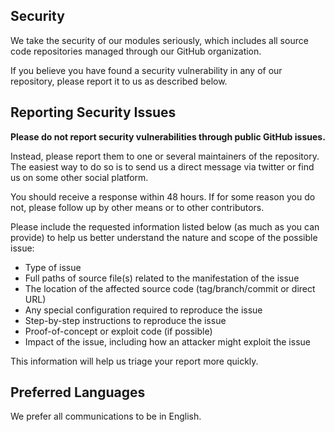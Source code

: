 ## Security

We take the security of our modules seriously, which includes all source code repositories managed through our GitHub organization.

If you believe you have found a security vulnerability in any of our repository, please report it to us as described below.

## Reporting Security Issues

**Please do not report security vulnerabilities through public GitHub issues.**

Instead, please report them to one or several maintainers of the repository.
The easiest way to do so is to send us a direct message via twitter or find us 
on some other social platform.

You should receive a response within 48 hours. If for some reason you do not, please follow up by other means or to other contributors.

Please include the requested information listed below (as much as you can provide) to help us better understand the nature and scope of the possible issue:

  * Type of issue
  * Full paths of source file(s) related to the manifestation of the issue
  * The location of the affected source code (tag/branch/commit or direct URL)
  * Any special configuration required to reproduce the issue
  * Step-by-step instructions to reproduce the issue
  * Proof-of-concept or exploit code (if possible)
  * Impact of the issue, including how an attacker might exploit the issue

This information will help us triage your report more quickly.

## Preferred Languages

We prefer all communications to be in English.
